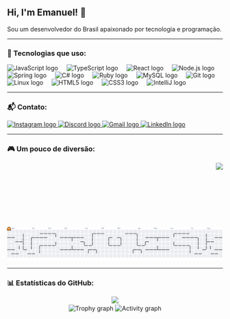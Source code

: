 ## Hi, I'm Emanuel! 👾

Sou um desenvolvedor do Brasil apaixonado por tecnologia e programação.

---

### 🚀 Tecnologias que uso:

<div align="left">
  <img src="https://cdn.jsdelivr.net/gh/devicons/devicon/icons/javascript/javascript-original.svg" height="30" alt="JavaScript logo" />
  <img width="12" />
  <img src="https://cdn.jsdelivr.net/gh/devicons/devicon/icons/typescript/typescript-original.svg" height="30" alt="TypeScript logo" />
  <img width="12" />
  <img src="https://cdn.jsdelivr.net/gh/devicons/devicon/icons/react/react-original.svg" height="30" alt="React logo" />
  <img width="12" />
  <img src="https://cdn.jsdelivr.net/gh/devicons/devicon/icons/nodejs/nodejs-original.svg" height="30" alt="Node.js logo" />
  <img width="12" />
  <img src="https://cdn.jsdelivr.net/gh/devicons/devicon/icons/spring/spring-original.svg" height="30" alt="Spring logo" />
  <img width="12" />
  <img src="https://cdn.jsdelivr.net/gh/devicons/devicon/icons/csharp/csharp-original.svg" height="30" alt="C# logo" />
  <img width="12" />
  <img src="https://cdn.jsdelivr.net/gh/devicons/devicon/icons/ruby/ruby-original.svg" height="30" alt="Ruby logo" />
  <img width="12" />
  <img src="https://cdn.jsdelivr.net/gh/devicons/devicon/icons/mysql/mysql-original.svg" height="30" alt="MySQL logo" />
  <img width="12" />
  <img src="https://cdn.jsdelivr.net/gh/devicons/devicon/icons/git/git-original.svg" height="30" alt="Git logo" />
  <img width="12" />
  <img src="https://cdn.jsdelivr.net/gh/devicons/devicon/icons/linux/linux-original.svg" height="30" alt="Linux logo" />
  <img width="12" />
  <img src="https://cdn.jsdelivr.net/gh/devicons/devicon/icons/html5/html5-original.svg" height="30" alt="HTML5 logo" />
  <img width="12" />
  <img src="https://cdn.jsdelivr.net/gh/devicons/devicon/icons/css3/css3-original.svg" height="30" alt="CSS3 logo" />
  <img width="12" />
  <img src="https://cdn.jsdelivr.net/gh/devicons/devicon/icons/intellij/intellij-original.svg" height="30" alt="IntelliJ logo" />
</div>

---

### 📬 Contato:

<div align="left">
  <a href="https://www.instagram.com/_emanuelnasc" target="_blank">
    <img src="https://img.shields.io/static/v1?message=Instagram&logo=instagram&label=&color=E4405F&logoColor=white&labelColor=&style=for-the-badge" height="35" alt="Instagram logo" />
  </a>
  <a href="https://discord.gg/938948899249467532" target="_blank">
    <img src="https://img.shields.io/static/v1?message=Discord&logo=discord&label=&color=7289DA&logoColor=white&labelColor=&style=for-the-badge" height="35" alt="Discord logo" />
  </a>
  <a href="mailto:joao.emanuel.pn@gmail.com" target="_blank">
    <img src="https://img.shields.io/static/v1?message=Gmail&logo=gmail&label=&color=D14836&logoColor=white&labelColor=&style=for-the-badge" height="35" alt="Gmail logo" />
  </a>
  <a href="https://www.linkedin.com/in/joaonascimento1802" target="_blank">
    <img src="https://img.shields.io/static/v1?message=LinkedIn&logo=linkedin&label=&color=0077B5&logoColor=white&labelColor=&style=for-the-badge" height="35" alt="LinkedIn logo" />
  </a>
</div>

---

### 🎮 Um pouco de diversão:

<img align="right" height="150" src="https://media2.giphy.com/media/v1.Y2lkPTc5MGI3NjExcHlhcjNvdDRnYTR2OTA1aDViemtoNWdqMHIyNnI0amV2aDgwMmthZyZlcD12MV9pbnRlcm5hbF9naWZfYnlfaWQmY3Q9Zw/3o7TKtXJIQ13imut0s/giphy.gif" />

<picture>
  <source media="(prefers-color-scheme: dark)" srcset="https://raw.githubusercontent.com/JoaoNascimento1802/JoaoNascimento1802/output/pacman-contribution-graph-dark.svg">
  <source media="(prefers-color-scheme: light)" srcset="https://raw.githubusercontent.com/JoaoNascimento1802/JoaoNascimento1802/output/pacman-contribution-graph.svg">
  <img alt="Pacman contribution graph" src="https://raw.githubusercontent.com/JoaoNascimento1802/JoaoNascimento1802/output/pacman-contribution-graph.svg">
</picture>

---

### 📊 Estatísticas do GitHub:

<div align="center">
  <img src="https://profile-counter.glitch.me/JoaoNascimento1802/count.svg?" />
</div>

<div align="center">
  <img src="https://github-profile-trophy.vercel.app?username=JoaoNascimento1802&theme=dracula&column=-1&row=1&margin-w=8&margin-h=8&no-bg=false&no-frame=false&order=4" height="150" alt="Trophy graph" />
  <img src="https://github-readme-activity-graph.vercel.app/graph?username=JoaoNascimento1802&radius=16&theme=react&area=true&order=5" height="300" alt="Activity graph" />
</div>
